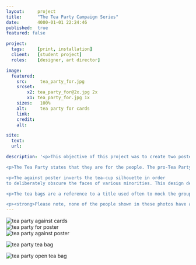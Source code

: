 ```yaml
---
layout:     project
title:      "The Tea Party Campaign Series"
date:       4000-01-01 22:24:46
published:  true
featured: false

project:
  tags:     [print, installation]
  client:   [student project]
  roles:    [designer, art director]

image:
  featured:
    src:     tea_party_for.jpg
    srcset:  
        x2: tea_party_for@2x.jpg 2x
        x1: tea_party_for.jpg 1x
    sizes:   100%
    alt:     tea party for cards
    link:
    credit:
    alt:

site:
  text:
  url: 

description: '<p>This objective of this project was to create two posters, one that supported a political movement and another that opposed it. Once the posters were created, the designer was required to pick one side and execute an installation that reflected that choice.</p>

<p>The Tea Party states that they are for the people. The pro-Tea Party poster is therefore created using individual tiles with various images of people’s faces. The beliefs of the political group are written beneath the portraits.</p>

<p>The against poster inverts the tea-cup silhouette in order
to deliberately obscure the faces of various minorities. This design decision was derived from the accusation that the Tea Party is racist. The copy below their portraits details various poll statistics that support this accusation.</p>

<p>The tea bags are a reference to a title used often to mock the group, “The Tea Baggers.” The red tea bags were placed in mugs in different stores.</p>

<p><strong>Please note, none of the people shown in these photos have any affiliation with the Tea Party or this project.</strong></p>'
---
```


<div class="width--wide">
    <img src="{{ site.baseurl }}/img/work/tea-party-series/tea_party_against.jpg"
     srcset="{{ site.baseurl }}/img/work/tea-party-series/tea_party_against@2x.jpg 2x, {{ site.baseurl }}/img/work/tea-party-series/tea_party_against.jpg 1x"
     sizes="100%"  
     alt="tea party against cards">
</div>

<div class="width--wide">
<div class="width--1_2">
    <img src="{{ site.baseurl }}/img/work/tea-party-series/tea_party_for_poster.jpg"
         srcset="{{ site.baseurl }}/img/work/tea-party-series/tea_party_for_poster@2x.jpg 2x, {{ site.baseurl }}/img/work/tea-party-series/tea_party_for_poster.jpg 1x"
         sizes="100%"  
         alt="tea party for poster">
</div>

<div class="width--1_2">
    <img src="{{ site.baseurl }}/img/work/tea-party-series/tea_party_against_poster.jpg"
         srcset="{{ site.baseurl }}/img/work/tea-party-series/tea_party_against_poster@2x.jpg 2x, {{ site.baseurl }}/img/work/tea-party-series/tea_party_against_poster.jpg 1x"
         sizes="100%"  
         alt="tea party against poster">
</div>
</div>

<img src="{{ site.baseurl }}/img/work/tea-party-series/tea_party_bag.jpg"
     srcset="{{ site.baseurl }}/img/work/tea-party-series/tea_party_bag@2x.jpg 2x, {{ site.baseurl }}/img/work/tea-party-series/tea_party_bag.jpg 1x"
     sizes="100%"  
     alt="tea party tea bag">

<div class="width--wide">
    <img src="{{ site.baseurl }}/img/work/tea-party-series/tea_party_bag_open.jpg"
     srcset="{{ site.baseurl }}/img/work/tea-party-series/tea_party_bag_open@2x.jpg 2x, {{ site.baseurl }}/img/work/tea-party-series/tea_party_bag_open.jpg 1x"
     sizes="100%"  
     alt="tea party open tea bag">
     </div>